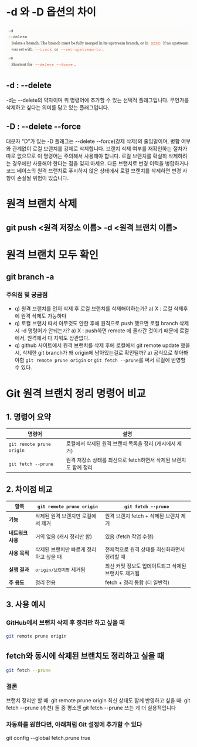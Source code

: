 # -d 와 -D 옵션의 차이

![alt text](image-1.png)

## -d : --delete

-d는 --delete의 약자이며 위 명령어에 추가할 수 있는 선택적 플래그입니다. 무언가를 삭제하고 싶다는 의미를 담고 있는 플래그입니다.

## -D : --delete --force

대문자 "D"가 있는 -D 플래그는 --delete --force(강제 삭제)의 줄임말이며, 병합 여부와 관계없이 로컬 브랜치를 강제로 삭제합니다.
브랜치 삭제 여부를 재확인하는 절차가 따로 없으므로 이 명령어는 주의해서 사용해야 합니다.
로컬 브랜치를 확실히 삭제하려는 경우에만 사용해야 한다는 점을 잊지 마세요.
다른 브랜치로 변경 이력을 병합하거나 코드 베이스의 원격 브랜치로 푸시하지 않은 상태에서 로컬 브랜치를 삭제하면 변경 사항이 손실될 위험이 있습니다.

# 원격 브랜치 삭제

## git push <원격 저장소 이름> -d <원격 브랜치 이름>

# 원격 브랜치 모두 확인

## git branch -a

### 주의점 및 궁금점

- q) 원격 브랜치를 먼저 삭제 후 로컬 브랜치를 삭제해야하는가? a) X : 로컬 삭제후에 원격 삭제도 가능하다
- q) 로컬 브랜치 따서 아무것도 안한 후에 원격으로 push 했으면 로컬 branch 삭제시 -d 명령어가 안되는가? a) X : push하면 remote 에 올라간 것이기 때문에 로컬에서, 원격에서 다 지워도 상관없다.
- q) github 사이트에서 원격 브랜치를 삭제 후에 로컬에서 git remote update 했을시, 삭제한 git branch가 왜 origin에 남아있는걸로 확인될까? a) 공식으로 찾아봐야함
  `git remote prune origin` or `git fetch --prune`를 써서 로컬에 반영할 수 있다.

# Git 원격 브랜치 정리 명령어 비교

## 1. 명령어 요약

| 명령어                    | 설명                                                              |
| ------------------------- | ----------------------------------------------------------------- |
| `git remote prune origin` | 로컬에서 삭제된 원격 브랜치 목록을 정리 (캐시에서 제거)           |
| `git fetch --prune`       | 원격 저장소 상태를 최신으로 fetch하면서 삭제된 브랜치도 함께 정리 |

## 2. 차이점 비교

| 항목              | `git remote prune origin`               | `git fetch --prune`                                  |
| ----------------- | --------------------------------------- | ---------------------------------------------------- |
| **기능**          | 삭제된 원격 브랜치만 로컬에서 제거      | 원격 브랜치 fetch + 삭제된 브랜치 제거               |
| **네트워크 사용** | 거의 없음 (캐시 정리만 함)              | 있음 (fetch 작업 수행)                               |
| **사용 목적**     | 삭제된 브랜치만 빠르게 정리하고 싶을 때 | 전체적으로 원격 상태를 최신화하면서 정리할 때        |
| **실행 결과**     | `origin/브랜치명` 제거됨                | 최신 커밋 정보도 업데이트되고 삭제된 브랜치도 제거됨 |
| **주 용도**       | 정리 전용                               | fetch + 정리 통합 (더 일반적)                        |

## 3. 사용 예시

### GitHub에서 브랜치 삭제 후 정리만 하고 싶을 때

```bash
git remote prune origin
```

## fetch와 동시에 삭제된 브랜치도 정리하고 싶을 때

```bash
git fetch --prune
```

### 결론

브랜치 정리만 할 때: git remote prune origin
최신 상태도 함께 반영하고 싶을 때: git fetch --prune (추천)
둘 중 평소엔 git fetch --prune 쓰는 게 더 실용적입니다

### 자동화를 원한다면, 아래처럼 Git 설정에 추가할 수 있다

git config --global fetch.prune true
